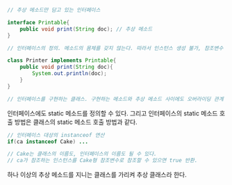 ```Java
// 추상 메소드만 담고 있는 인터페이스

interface Printable{
    public void print(String doc); // 추상 메소드
}

// 인터페이스의 정의. 메소드의 몸체를 갖지 않는다. 따라서 인스턴스 생성 불가, 참조변수 선언 가능. 

class Printer implements Printable{
    public void print(String doc){
        System.out.println(doc);
    }
}

// 인터페이스를 구현하는 클래스. 구현하는 메소드와 추상 메소드 사이에도 오버라이딩 관계 성립, 따라서 @Override 붙일 수 있음.

```
인터페이스에도 static 메소드를 정의할 수 있다. 그리고 인터페이스의 static 메소드 호출 방법은 클래스의 static 메소드 호출 방법과 같다.
```Java
// 인터페이스 대상의 instanceof 연산
if(ca instanceof Cake) ...

// Cake는 클래스의 이름도, 인터페이스의 이름도 될 수 있다.
// ca가 참조하는 인스턴스를 Cake형 참조변수로 참조할 수 있으면 true 반환.
```

하나 이상의 추상 메소드를 지니는 클래스를 가리켜 추상 클래스라 한다.

